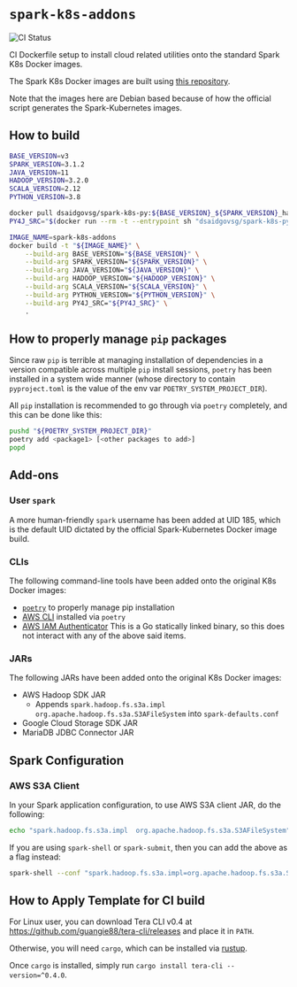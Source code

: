 # `spark-k8s-addons`

![CI Status](https://img.shields.io/github/workflow/status/dsaidgovsg/spark-k8s-addons/CI/master?label=CI&logo=github&style=for-the-badge)

CI Dockerfile setup to install cloud related utilities onto the standard Spark
K8s Docker images.

The Spark K8s Docker images are built using
[this repository](https://github.com/dsaidgovsg/spark-k8s).

Note that the images here are Debian based because of how the official script
generates the Spark-Kubernetes images.

## How to build

```bash
BASE_VERSION=v3
SPARK_VERSION=3.1.2
JAVA_VERSION=11
HADOOP_VERSION=3.2.0
SCALA_VERSION=2.12
PYTHON_VERSION=3.8

docker pull dsaidgovsg/spark-k8s-py:${BASE_VERSION}_${SPARK_VERSION}_hadoop-${HADOOP_VERSION}_scala-${SCALA_VERSION}_java-${JAVA_VERSION}
PY4J_SRC="$(docker run --rm -t --entrypoint sh "dsaidgovsg/spark-k8s-py:${BASE_VERSION}_${SPARK_VERSION}_hadoop-${HADOOP_VERSION}_scala-${SCALA_VERSION}_java-${JAVA_VERSION}" -c 'ls --color=never ${SPARK_HOME}/python/lib/py4j-*.zip' | tr -d "\r\n")"

IMAGE_NAME=spark-k8s-addons
docker build -t "${IMAGE_NAME}" \
    --build-arg BASE_VERSION="${BASE_VERSION}" \
    --build-arg SPARK_VERSION="${SPARK_VERSION}" \
    --build-arg JAVA_VERSION="${JAVA_VERSION}" \
    --build-arg HADOOP_VERSION="${HADOOP_VERSION}" \
    --build-arg SCALA_VERSION="${SCALA_VERSION}" \
    --build-arg PYTHON_VERSION="${PYTHON_VERSION}" \
    --build-arg PY4J_SRC="${PY4J_SRC}" \
    .
```

## How to properly manage `pip` packages

Since raw `pip` is terrible at managing installation of dependencies in a
version compatible across multiple `pip` install sessions, `poetry` has been
installed in a system wide manner (whose directory to contain `pyproject.toml`
is the value of the env var `POETRY_SYSTEM_PROJECT_DIR`).

All `pip` installation is recommended to go through via `poetry` completely, and
this can be done like this:

```bash
pushd "${POETRY_SYSTEM_PROJECT_DIR}"
poetry add <package1> [<other packages to add>]
popd
```

## Add-ons

### User `spark`

A more human-friendly `spark` username has been added at UID 185, which is the
default UID dictated by the official Spark-Kubernetes Docker image build.

### CLIs

The following command-line tools have been added onto the original K8s Docker
images:

- [`poetry`](https://python-poetry.org/) to properly manage pip installation
- [AWS CLI](https://aws.amazon.com/cli/) installed via `poetry`
- [AWS IAM Authenticator](https://github.com/kubernetes-sigs/aws-iam-authenticator)
  This is a Go statically linked binary, so this does not interact with any of
  the above said items.

### JARs

The following JARs have been added onto the original K8s Docker images:

- AWS Hadoop SDK JAR
  - Appends `spark.hadoop.fs.s3a.impl org.apache.hadoop.fs.s3a.S3AFileSystem`
    into `spark-defaults.conf`
- Google Cloud Storage SDK JAR
- MariaDB JDBC Connector JAR

## Spark Configuration

### AWS S3A Client

In your Spark application configuration, to use AWS S3A client JAR, do the
following:

```bash
echo "spark.hadoop.fs.s3a.impl  org.apache.hadoop.fs.s3a.S3AFileSystem" >> ${SPARK_HOME}/conf/spark-defaults.conf; \
```

If you are using `spark-shell` or `spark-submit`, then you can add the above as
a flag instead:

```bash
spark-shell --conf "spark.hadoop.fs.s3a.impl=org.apache.hadoop.fs.s3a.S3AFileSystem"
```

## How to Apply Template for CI build

For Linux user, you can download Tera CLI v0.4 at
<https://github.com/guangie88/tera-cli/releases> and place it in `PATH`.

Otherwise, you will need `cargo`, which can be installed via
[rustup](https://rustup.rs/).

Once `cargo` is installed, simply run `cargo install tera-cli --version=^0.4.0`.
